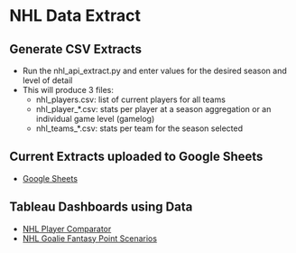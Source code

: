 # NHL Data Extract
## Generate CSV Extracts
- Run the nhl_api_extract.py and enter values for the desired season and level of detail
- This will produce 3 files: 
  - nhl_players.csv: list of current players for all teams
  - nhl_player_*.csv: stats per player at a season aggregation or an individual game level (gamelog)
  - nhl_teams_*.csv: stats per team for the season selected

## Current Extracts uploaded to Google Sheets
- [Google Sheets](https://docs.google.com/spreadsheets/d/1svydj3EQHsKDweoMvgq188Kh1LqOLdh7ZLkpYeVO7z8/edit?usp=sharing)

## Tableau Dashboards using Data
- [NHL Player Comparator](https://public.tableau.com/app/profile/jesse8369/viz/NHLPlayerComparator/PlayerComparator)
- [NHL Goalie Fantasy Point Scenarios](https://public.tableau.com/app/profile/jesse8369/viz/NHLGoalieComparator/GoalieFantasyPointScenarios)
